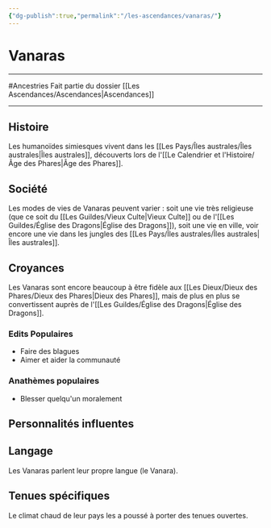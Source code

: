 ```yaml
---
{"dg-publish":true,"permalink":"/les-ascendances/vanaras/"}
---
```


# Vanaras
---
#Ancestries 
Fait partie du dossier [[Les Ascendances/Ascendances\|Ascendances]]

-------
## Histoire
Les humanoïdes simiesques vivent dans les [[Les Pays/Îles australes/Îles australes\|Îles australes]], découverts lors de l'[[Le Calendrier et l'Histoire/Âge des Phares\|Âge des Phares]].
## Société
Les modes de vies de Vanaras peuvent varier : soit une vie très religieuse (que ce soit du [[Les Guildes/Vieux Culte\|Vieux Culte]] ou de l'[[Les Guildes/Église des Dragons\|Église des Dragons]]), soit une vie en ville, voir encore une vie dans les jungles des [[Les Pays/Îles australes/Îles australes\|Îles australes]].
## Croyances
Les Vanaras sont encore beaucoup à être fidèle aux [[Les Dieux/Dieux des Phares/Dieux des Phares\|Dieux des Phares]], mais de plus en plus se convertissent auprès de l'[[Les Guildes/Église des Dragons\|Église des Dragons]].
### Edits Populaires
- Faire des blagues
- Aimer et aider la communauté
### Anathèmes populaires
- Blesser quelqu'un moralement
## Personnalités influentes

## Langage
Les Vanaras parlent leur propre langue (le Vanara).
## Tenues spécifiques
Le climat chaud de leur pays les a poussé à porter des tenues ouvertes.